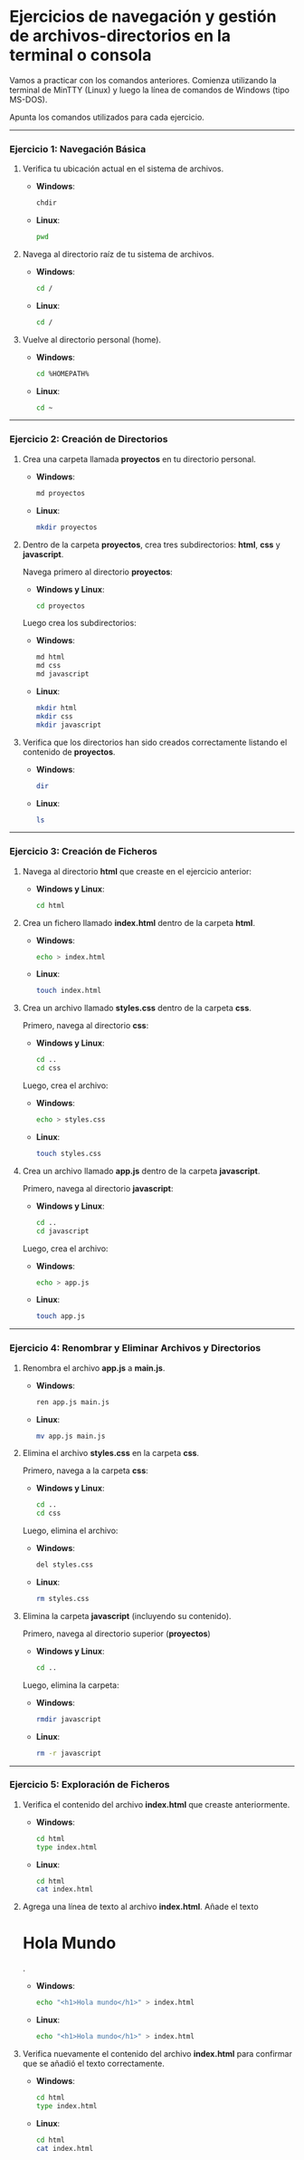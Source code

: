 # Ejercicios de navegación y gestión de archivos-directorios en la terminal o consola

Vamos a practicar con los comandos anteriores. Comienza utilizando la terminal de MinTTY (Linux) y luego la línea de comandos de Windows (tipo MS-DOS).

Apunta los comandos utilizados para cada ejercicio.

---

### Ejercicio 1: Navegación Básica

1. Verifica tu ubicación actual en el sistema de archivos.

   - **Windows**:

     ```bash
     chdir
     ```

   - **Linux**:

     ```bash
     pwd
     ```

2. Navega al directorio raíz de tu sistema de archivos.

   - **Windows**:

     ```bash
     cd /
     ```

   - **Linux**:

     ```bash
     cd /
     ```

3. Vuelve al directorio personal (home).

   - **Windows**:

     ```bash
     cd %HOMEPATH%
     ```

   - **Linux**:

     ```bash
     cd ~
     ```

---

### Ejercicio 2: Creación de Directorios

1. Crea una carpeta llamada **proyectos** en tu directorio personal.

   - **Windows**:

     ```bash
     md proyectos
     ```

   - **Linux**:

     ```bash
     mkdir proyectos
     ```

2. Dentro de la carpeta **proyectos**, crea tres subdirectorios: **html**, **css** y **javascript**.

   Navega primero al directorio **proyectos**:

   - **Windows y Linux**:

     ```bash
     cd proyectos
     ```

   Luego crea los subdirectorios:

   - **Windows**:

     ```bash
     md html
     md css
     md javascript
     ```

   - **Linux**:

     ```bash
     mkdir html
     mkdir css
     mkdir javascript
     ```

3. Verifica que los directorios han sido creados correctamente listando el contenido de **proyectos**.

   - **Windows**:

     ```bash
     dir
     ```

   - **Linux**:

     ```bash
     ls
     ```

---

### Ejercicio 3: Creación de Ficheros

1. Navega al directorio **html** que creaste en el ejercicio anterior:

   - **Windows y Linux**:

     ```bash
     cd html
     ```

2. Crea un fichero llamado **index.html** dentro de la carpeta **html**.

   - **Windows**:

     ```bash
     echo > index.html
     ```

   - **Linux**:

     ```bash
     touch index.html
     ```

3. Crea un archivo llamado **styles.css** dentro de la carpeta **css**.

   Primero, navega al directorio **css**:

   - **Windows y Linux**:

     ```bash
     cd ..
     cd css
     ```

   Luego, crea el archivo:

   - **Windows**:

     ```bash
     echo > styles.css
     ```

   - **Linux**:

     ```bash
     touch styles.css
     ```

4. Crea un archivo llamado **app.js** dentro de la carpeta **javascript**.

   Primero, navega al directorio **javascript**:

   - **Windows y Linux**:

     ```bash
     cd ..
     cd javascript
     ```

   Luego, crea el archivo:

   - **Windows**:

     ```bash
     echo > app.js
     ```

   - **Linux**:

     ```bash
     touch app.js
     ```

---

### Ejercicio 4: Renombrar y Eliminar Archivos y Directorios

1. Renombra el archivo **app.js** a **main.js**.

   - **Windows**:

     ```bash
     ren app.js main.js
     ```

   - **Linux**:

     ```bash
     mv app.js main.js
     ```

2. Elimina el archivo **styles.css** en la carpeta **css**.

   Primero, navega a la carpeta **css**:

   - **Windows y Linux**:

     ```bash
     cd ..
     cd css
     ```

   Luego, elimina el archivo:

   - **Windows**:

     ```bash
     del styles.css
     ```

   - **Linux**:

     ```bash
     rm styles.css
     ```

3. Elimina la carpeta **javascript** (incluyendo su contenido).

   Primero, navega al directorio superior (**proyectos**)

   - **Windows y Linux**:
     ```bash
     cd ..
     ```

   Luego, elimina la carpeta:

   - **Windows**:

     ```bash
     rmdir javascript
     ```

   - **Linux**:

     ```bash
     rm -r javascript
     ```

---

### Ejercicio 5: Exploración de Ficheros

1. Verifica el contenido del archivo **index.html** que creaste anteriormente.

   - **Windows**:

     ```bash
     cd html
     type index.html
     ```

   - **Linux**:

     ```bash
     cd html
     cat index.html
     ```

2. Agrega una línea de texto al archivo **index.html**. Añade el texto <h1>Hola Mundo</h1>.

   - **Windows**:

     ```bash
     echo "<h1>Hola mundo</h1>" > index.html
     ```

   - **Linux**:

     ```bash
     echo "<h1>Hola mundo</h1>" > index.html
     ```

3. Verifica nuevamente el contenido del archivo **index.html** para confirmar que se añadió el texto correctamente.

   - **Windows**:

     ```bash
     cd html
     type index.html
     ```

   - **Linux**:

     ```bash
     cd html
     cat index.html
     ```
